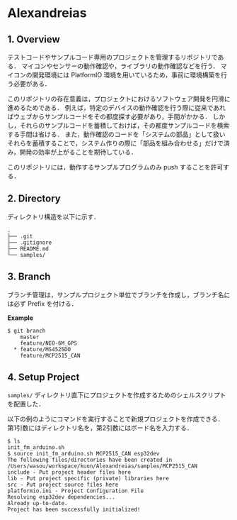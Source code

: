 # Alexandreias

## 1. Overview
テストコードやサンプルコード専用のプロジェクトを管理するリポジトリである．
マイコンやセンサーの動作確認や，ライブラリの動作確認などを行う．
マイコンの開発環境には PlatformIO 環境を用いているため，事前に環境構築を行う必要がある．

このリポジトリの存在意義は，プロジェクトにおけるソフトウェア開発を円滑に進めるためである．
例えば，特定のデバイスの動作確認を行う際に従来であればウェブからサンプルコードをその都度探す必要があり，手間がかかる．
しかし，それらのサンプルコードを蓄積しておけば，その都度サンプルコードを検索する手間は省ける．
また，動作確認のコードを「システムの部品」として扱いそれらを蓄積することで，システム作りの際に「部品を組み合わせる」だけで済み，開発の効率が上がることを期待している．

このリポジトリには，動作するサンプルプログラムのみ push することを許可する．

## 2. Directory 

ディレクトリ構造を以下に示す．
```
.
├── .git
├── .gitignore
├── README.md
└── samples/
```

## 3. Branch
ブランチ管理は，サンプルプロジェクト単位でブランチを作成し，ブランチ名には必ず Prefix を付ける．

**Example**

```shell
$ git branch
    master
    feature/NEO-6M_GPS
  * feature/MS4525DO
    feature/MCP2515_CAN
```

## 4. Setup Project

```samples/``` ディレクトリ直下にプロジェクトを作成するためのシェルスクリプトを配置した．

以下の例のようにコマンドを実行することで新規プロジェクトを作成できる．
第1引数にはディレクトリ名を，第2引数にはボード名を入力する．
　

```shell
$ ls
init_fm_arduino.sh
$ source init_fm_arduino.sh MCP2515_CAN esp32dev
The following files/directories have been created in /Users/wasou/workspace/kuon/Alexandreias/samples/MCP2515_CAN
include - Put project header files here
lib - Put project specific (private) libraries here
src - Put project source files here
platformio.ini - Project Configuration File
Resolving esp32dev dependencies...
Already up-to-date.
Project has been successfully initialized!
```